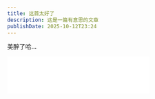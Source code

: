 ```yaml
---
title: 这首太好了
description: 这是一篇有意思的文章
publishDate: 2025-10-12T23:24
---
```

美醉了哈...

<iframe frameborder="no" border="0" marginwidth="0" marginheight="0" width=330 height=86 src="//music.163.com/outchain/player?type=2&id=245407&auto=0&height=66"></iframe>
